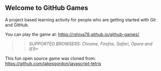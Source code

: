## Welcome to GitHub Games

A project based learning activity for people who are getting started with Git and GitHub.

You can play the game at: https://rshiva78.github.io/github-games/

>> _*SUPPORTED BROWSERS*: Chrome, Firefox, Safari, Opera and IE9+_

This fun open source game was cloned from: https://github.com/jakesgordon/javascript-tetris
